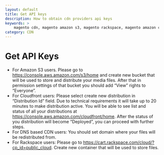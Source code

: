 ```yaml
---
layout: default
title: Get API keys
description: How to obtain cdn providers api keys
keywords: >
    magento cdn, magento amazon s3, magento rackspace, magento amazon cloudfront
category: CDN
---
```


# Get API Keys

-    For Amazon S3 users. Please go to https://console.aws.amazon.com/s3/home and create new bucket that will be used to store and distribute your media files. After that in permission settings of that bucket you should add “View” rights to “Everyone”.
-    For Cloudfront users: Please select create new distribution in “Distribution Id” field. Due to technical requirements it will take up to 20 minutes to make distribution active. You will be able to see list and status of all your distributions at https://console.aws.amazon.com/cloudfront/home. After the status of you distribution will become “Deployed”, you can proceed with further steps.
-    For DNS based CDN users: You should set domain where your files will be redistributed from.
-    For Rackspace users: Please go to https://cart.rackspace.com/cloud/?cp_id=public_cloud. Create new container that will be used to store files.
